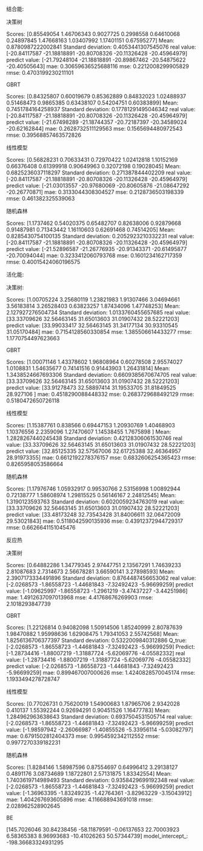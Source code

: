 结合能:

决策树

Scores:  [0.85549054 1.46706343 0.9027725  0.2998558  0.64610068 0.24897845
 1.47668163 1.03407992 1.17401151 0.67595277]
Mean: 0.8780987222002841
Standard deviation:  0.4053441307545076
real value:
 [-20.84117587 -21.18818891 -20.80708326 -20.11326428 -20.45964979]
predict value:
 [-21.79248104 -21.18818891 -20.89867462 -20.54875622 -20.40505643]
mae:
 0.30659636525688116
mse:
 0.2212008299905829
rmse:
 0.4703199230211101

GBRT

Scores:  [0.84325807 0.60019679 0.85362889 0.84832023 1.02488937 0.51468473
 0.9865385  0.63438107 0.54204751 0.60383899]
Mean: 0.7451784164258937
Standard deviation:  0.17781291495046342
real value:
 [-20.84117587 -21.18818891 -20.80708326 -20.11326428 -20.45964979]
predict value:
 [-21.67498289 -21.18744357 -20.72187397 -20.34589024 -20.62162844]
mae:
 0.2628732511129563
mse:
 0.1565694480972543
rmse:
 0.39568857463572826

线性模型

Scores:  [0.56828231 0.70633431 0.72970422 1.02412818 1.10152169 0.66376408
 0.61399918 0.90649963 0.32072198 0.19028045]
Mean: 0.6825236037118297
Standard deviation:  0.271387844402209
real value:
 [-20.84117587 -21.18818891 -20.80708326 -20.11326428 -20.45964979]
predict value:
 [-21.03013557 -20.97680069 -20.80605876 -21.08647292 -20.26770871]
mae:
 0.3133044308304527
mse:
 0.2128736503198339
rmse:
 0.461382325539063

随机森林

Scores:  [1.1737462  0.54020375 0.65482707 0.82638006 0.92879668 0.91487981
 0.71343442 1.16110603 0.62691468 0.74514205]
Mean: 0.8285430754100135
Standard deviation:  0.2052923210332231
real value:
 [-20.84117587 -21.18818891 -20.80708326 -20.11326428 -20.45964979]
predict value:
 [-21.52896587 -21.26776935 -20.91343371 -20.61495877 -20.70094044]
mae:
 0.3233412060793768
mse:
 0.1601234162717359
rmse:
 0.40015424060196575

活化能:

决策树:

Scores:  [1.00705224 3.25680119 1.23821983 1.91307466 3.04694661 3.56183814
 3.26528403 0.63823257 1.87434096 1.47748253]
Mean: 2.127927276504734
Standard deviation:  1.0133760455657685
real value:
 [33.33709626 32.56463145 31.65013603 31.01907432 28.52221203]
predict value:
 [33.99033417 32.56463145 31.34177134 30.93310545 31.05170484]
mae:
 0.7154128560330854
mse:
 1.385506614433277
rmse:
 1.1770754497623663

GBRT

Scores:  [1.00071146 1.43378602 1.96808964 0.60278508 2.95574027 1.0108831
 1.54635677 0.74141516 0.91443903 1.26431814]
Mean: 1.3438524667693306
Standard deviation:  0.6609385670674705
real value:
 [33.33709626 32.56463145 31.65013603 31.01907432 28.52221203]
predict value:
 [33.91278473 32.58897414 31.19533705 31.81849525 28.927106  ]
mae:
 0.4518290088448332
mse:
 0.2683729688492129
rmse:
 0.5180472650726118

线性模型

Scores:  [1.15387761 0.838566   0.69447153 1.20930769 1.40468903 1.10376556
 2.2359096  1.27470607 1.14538455 1.7675898 ]
Mean: 1.2828267440245438
Standard deviation:  0.42128306061530746
real value:
 [33.33709626 32.56463145 31.65013603 31.01907432 28.52221203]
predict value:
 [32.85125335 32.57567006 32.61725388 32.46364957 28.91973355]
mae:
 0.6612192278376157
mse:
 0.6832606254365423
rmse:
 0.8265958053586664

随机森林

Scores:  [1.17976746 1.05932917 0.99530766 2.53156998 1.00892944 0.72138777
 1.58608974 1.29815525 0.56146167 2.24812545]
Mean: 1.3190123593763
Standard deviation:  0.6020059234763019
real value:
 [33.33709626 32.56463145 31.65013603 31.01907432 28.52221203]
predict value:
 [33.48173248 32.73543428 31.84006611 32.06472009 29.53021843]
mae:
 0.5118042590135936
mse:
 0.43912372944729317
rmse:
 0.6626641151045476

反应热

决策树

Scores:  [0.64882286 1.34779345 2.97447751 2.13567291 1.74639233 2.81087683
 2.7314673  2.56678281 3.66590141 3.27898593]
Mean: 2.3907173334491896
Standard deviation:  0.8764487456653062
real value:
 [-2.0268573  -1.86558723 -1.44681843 -7.32492423 -5.96699259]
predict value:
 [-1.09625997 -1.86558723 -1.2961219  -3.47437227 -3.44251986]
mae:
 1.4912637097013968
mse:
 4.41768676269903
rmse:
 2.1018293847739

GBRT

Scores:  [1.22126814 0.94082098 1.50914506 1.85240999 2.80787639 1.98470882
 1.95998636 1.62908475 1.79341053 2.55742568]
Mean: 1.8256136706377397
Standard deviation:  0.5322009840312886
Q_true: [-2.0268573  -1.86558723 -1.44681843 -7.32492423 -5.96699259]
Predict: [-1.28734416 -1.88007219 -1.31887724 -5.62069776 -4.05582332]
real value:
 [-1.28734416 -1.88007219 -1.31887724 -5.62069776 -4.05582332]
predict value:
 [-2.0268573  -1.86558723 -1.44681843 -7.32492423 -5.96699259]
mae:
 0.899467007000626
mse:
 1.4240828570045174
rmse:
 1.1933494278728747

线性模型

Scores:  [0.77026731 0.75620019 1.54900683 1.87965706 2.9342028  0.410137
 1.55392244 0.92694291 0.90451526 1.16477783]
Mean: 1.284962963638643
Standard deviation:  0.6937504531505714
real value:
 [-2.0268573  -1.86558723 -1.44681843 -7.32492423 -5.96699259]
predict value:
 [-1.98597942 -2.26066987 -1.40855526 -5.33956114 -5.03082797]
mae:
 0.6791502812404373
mse:
 0.9954592342112552
rmse:
 0.9977270339182231

随机森林

Scores:  [1.8284146  1.58987596 0.87554697 0.64996412 3.29138127 0.4891176
 3.08734689 1.18722801 2.57131875 1.83342554]
Mean: 1.7403619714989493
Standard deviation:  0.9358429699192348
real value:
 [-2.0268573  -1.86558723 -1.44681843 -7.32492423 -5.96699259]
predict value:
 [-1.36963395 -1.83249235 -1.42764361 -3.82963229 -3.15043912]
mae:
 1.404267693605896
mse:
 4.116688943691018
rmse:
 2.028962528902645



BE 

[145.7026046   30.84238456 -58.11879591  -0.06137653  22.70003923
   6.58365383   8.96993683 -10.41026263  50.57344739]
model_intercept_:
 -198.36683324931295
